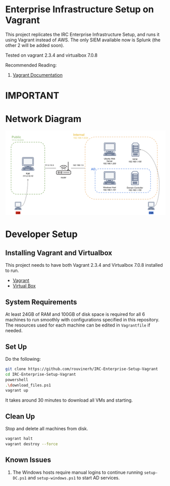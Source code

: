 # Enterprise Infrastructure Setup on Vagrant 
This project replicates the IRC Enterprise Infrastructure Setup, and runs it using Vagrant instead of AWS. The only SIEM available now is Splunk (the other 2 will be added soon).

Tested on vagrant 2.3.4 and virtualbox 7.0.8

Recommended Reading:
1. [Vagrant Documentation](https://developer.hashicorp.com/vagrant/docs)

# IMPORTANT

# Network Diagram
<img title="Network Diagram" alt="Alt text" src="/Images/network_diagram.png">

# Developer Setup
## Installing Vagrant and Virtualbox
This project needs to have both Vagrant 2.3.4 and Virtualbox 7.0.8 installed to run.
- [Vagrant](https://releases.hashicorp.com/vagrant/2.3.4/vagrant_2.3.4_windows_amd64.msi)
- [Virtual Box](https://download.virtualbox.org/virtualbox/7.0.8/VirtualBox-7.0.8-156879-Win.exe)

## System Requirements
At least 24GB of RAM and 100GB of disk space is required for all 6 machines to run smoothly with configurations specified in this repository. The resources used for each machine can be edited in `Vagrantfile` if needed.

## Set Up
Do the following:
```bash
git clone https://github.com/rouvinerh/IRC-Enterprise-Setup-Vagrant
cd IRC-Enterprise-Setup-Vagrant
powershell
.\download_files.ps1
vagrant up
```
It takes around 30 minutes to download all VMs and starting. 

## Clean Up
Stop and delete all machines from disk. 
```bash
vagrant halt
vagrant destroy --force
```

## Known Issues
1. The Windows hosts require manual logins to continue running `setup-DC.ps1` and `setup-windows.ps1` to start AD services.

